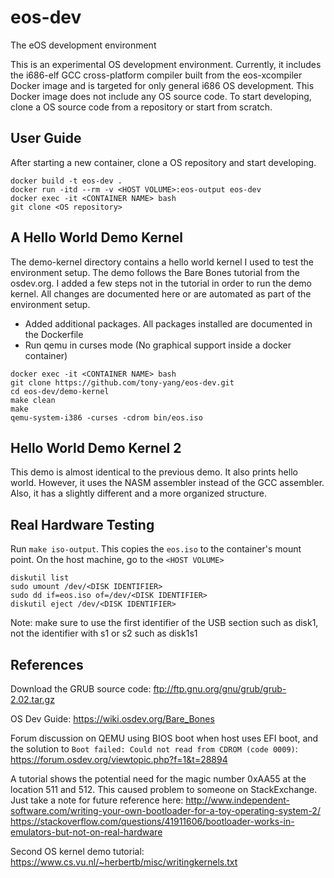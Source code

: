 # eos-dev
The eOS development environment

This is an experimental OS development environment. Currently, it includes the i686-elf GCC cross-platform compiler built from the eos-xcompiler Docker image and is targeted for only general i686 OS development. This Docker image does not include any OS source code. To start developing, clone a OS source code from a repository or start from scratch.

## User Guide
After starting a new container, clone a OS repository and start developing.
```
docker build -t eos-dev .
docker run -itd --rm -v <HOST VOLUME>:eos-output eos-dev
docker exec -it <CONTAINER NAME> bash
git clone <OS repository>
```

## A Hello World Demo Kernel
The demo-kernel directory contains a hello world kernel I used to test the environment setup. The demo follows the Bare Bones tutorial from the osdev.org. I added a few steps not in the tutorial in order to run the demo kernel. All changes are documented here or are automated as part of the environment setup.

- Added additional packages. All packages installed are documented in the Dockerfile
- Run qemu in curses mode (No graphical support inside a docker container)
```
docker exec -it <CONTAINER NAME> bash
git clone https://github.com/tony-yang/eos-dev.git
cd eos-dev/demo-kernel
make clean
make
qemu-system-i386 -curses -cdrom bin/eos.iso
```

## Hello World Demo Kernel 2
This demo is almost identical to the previous demo. It also prints hello world. However, it uses the NASM assembler instead of the GCC assembler. Also, it has a slightly different and a more organized structure.


## Real Hardware Testing
Run `make iso-output`. This copies the `eos.iso` to the container's mount point. On the host machine, go to the `<HOST VOLUME>`
```
diskutil list
sudo umount /dev/<DISK IDENTIFIER>
sudo dd if=eos.iso of=/dev/<DISK IDENTIFIER>
diskutil eject /dev/<DISK IDENTIFIER>
```
Note: make sure to use the first identifier of the USB section such as disk1, not the identifier with s1 or s2 such as disk1s1

## References
Download the GRUB source code: ftp://ftp.gnu.org/gnu/grub/grub-2.02.tar.gz

OS Dev Guide: https://wiki.osdev.org/Bare_Bones

Forum discussion on QEMU using BIOS boot when host uses EFI boot, and the solution to `Boot failed: Could not read from CDROM (code 0009)`: https://forum.osdev.org/viewtopic.php?f=1&t=28894

A tutorial shows the potential need for the magic number 0xAA55 at the location 511 and 512. This caused problem to someone on StackExchange. Just take a note for future reference here: http://www.independent-software.com/writing-your-own-bootloader-for-a-toy-operating-system-2/
https://stackoverflow.com/questions/41911606/bootloader-works-in-emulators-but-not-on-real-hardware

Second OS kernel demo tutorial: https://www.cs.vu.nl/~herbertb/misc/writingkernels.txt
